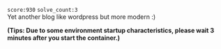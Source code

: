 `score:930` `solve_count:3`    
Yet another blog like wordpress but more modern :)

**(Tips: Due to some environment startup characteristics, please wait 3 minutes after you start the container.)**

